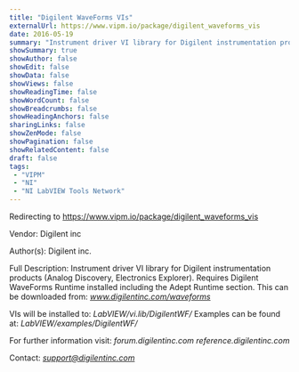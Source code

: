 ```yaml
---
title: "Digilent WaveForms VIs"
externalUrl: https://www.vipm.io/package/digilent_waveforms_vis
date: 2016-05-19
summary: "Instrument driver VI library for Digilent instrumentation products (Analog Discovery, Electronics Explorer)."
showSummary: true
showAuthor: false
showEdit: false
showData: false
showViews: false
showReadingTime: false
showWordCount: false
showBreadcrumbs: false
showHeadingAnchors: false
sharingLinks: false
showZenMode: false
showPagination: false
showRelatedContent: false
draft: false
tags:
 - "VIPM"
 - "NI"
 - "NI LabVIEW Tools Network"
---
```


Redirecting to https://www.vipm.io/package/digilent_waveforms_vis

Vendor: Digilent inc

Author(s): Digilent inc.
 
Full Description:
Instrument driver VI library for Digilent instrumentation products (Analog Discovery, Electronics Explorer).
Requires Digilent WaveForms Runtime installed including the Adept Runtime section.
This can be downloaded from: *www.digilentinc.com/waveforms*

VIs will be installed to: *LabVIEW/vi.lib/DigilentWF/*
Examples can be found at: *LabVIEW/examples/DigilentWF/*

For further information visit:
*forum.digilentinc.com* *reference.digilentinc.com*

Contact: *support@digilentinc.com*